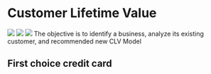 # Customer Lifetime Value
[![](https://img.shields.io/badge/-Concept-blue)](#) [![](https://img.shields.io/badge/-Presentation-blue)](#) [![](https://img.shields.io/badge/-Student-blue)](#)
The objective is to identify a business, analyze its existing customer, and recommended new CLV Model

## First choice credit card
